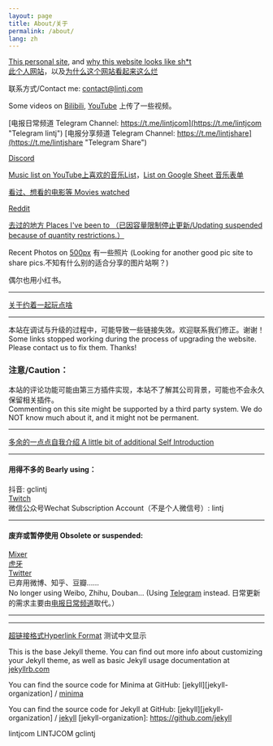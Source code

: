 ```yaml
---
layout: page
title: About/关于
permalink: /about/
lang: zh
---
```

[This personal site][lintj], and [why this website looks like sh\*t](https://www.lintj.com/personal/2021/02/11/WhyLooksLike.html)  
[此个人网站][lintj]，以及[为什么这个网站看起来这么烂](https://www.lintj.com/personal/2021/02/11/cnWhyLooksLike.html)  

联系方式/Contact me: [contact@lintj.com](mailto:contact@lintj.com)

Some videos on [Bilibili](https://space.bilibili.com/2781398/ "Bili Videos"), [YouTube](https://www.youtube.com/channel/UCeUkaHI475LsrGAjT0tGkow "YT Videos") 上传了一些视频。

[电报日常频道 Telegram Channel: https://t.me/lintjcom](https://t.me/lintjcom "Telegram lintj")
[电报分享频道 Telegram Channel: https://t.me/lintjshare](https://t.me/lintjshare "Telegram Share")

[Discord](https://discord.gg/d6XaQyq "Discord")

[Music list on YouTube上喜欢的音乐List](https://www.youtube.com/playlist?list=PLZZ3GNd8F1ATt0pdGE3CbayiJGoJEZj9u "Music YouTube")，[List on Google Sheet 音乐表单](https://docs.google.com/spreadsheets/d/1GONFCd8FIyMa0yg0LQzmQsRUZk_KrZ7D73nE_sFLpB0/edit?usp=sharing "Music Excel")

[看过、想看的电影等 Movies watched](https://www.lintj.com/reviews/2022/01/06/2022Movies.html "Movies")

[Reddit](https://www.reddit.com/r/lintj/ "理性讨论区")

[去过的地方 Places I've been to （已因容量限制停止更新/Updating suspended because of quantity restrictions.）](https://goo.gl/CWa4cs "Places")

Recent Photos on [500px](https://500px.com/gclintj "500px") 有一些照片 (Looking for another good pic site to share pics.不知有什么别的适合分享的图片站啊？)

偶尔也用小红书。

---
[关于约着一起玩点啥](https://www.lintj.com/personal/2020/11/30/PhoenixLocal.html)

---

本站在调试与升级的过程中，可能导致一些链接失效。欢迎联系我们修正。谢谢！
Some links stopped working during the process of upgrading the website. Please contact us to fix them. Thanks!

### 注意/Caution：  
本站的评论功能可能由第三方插件实现，本站不了解其公司背景，可能也不会永久保留相关插件。  
Commenting on this site might be supported by a third party system. We do NOT know much about it, and it might not be permanent.  

---

[多余的一点点自我介绍 A little bit of additional Self Introduction](http://www.lintj.com/personal/2019/02/12/ZiLi.html "Extra")

---

#### 用得不多的 Bearly using：  
抖音: gclintj  
[Twitch](https://www.twitch.tv/gclintj "Twitch")  
微信公众号Wechat Subscription Account（不是个人微信号）: lintj  

---

#### 废弃或暂停使用 Obsolete or suspended:  
[Mixer](https://mixer.com/lintj "Mixer")  
[虎牙](https://www.huya.com/lintj "HuYaZhiBo")  
[Twitter](https://twitter.com/lintianjiao "Twitter")  
已弃用微博、知乎、豆瓣……  
No longer using Weibo, Zhihu, Douban...  (Using [Telegram](https://t.me/lintjcom "Telegram lintj") instead.
日常更新的需求主要由[电报日常频道](https://t.me/lintjcom "Telegram lintj")取代。）


---

---

[超链接格式Hyperlink Format](https://www.lintj.com "format lintj.com")
测试中文显示

This is the base Jekyll theme. You can find out more info about customizing your Jekyll theme, as well as basic Jekyll usage documentation at [jekyllrb.com](https://jekyllrb.com/)

You can find the source code for Minima at GitHub:
[jekyll][jekyll-organization] /
[minima](https://github.com/jekyll/minima)

You can find the source code for Jekyll at GitHub:
[jekyll][jekyll-organization] /
[jekyll](https://github.com/jekyll/jekyll)
[jekyll-organization]: https://github.com/jekyll

[lintj]: https://www.lintj.com/ "lintj.com"
lintjcom
LINTJCOM
gclintj
